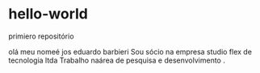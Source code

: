 # hello-world
primiero repositório

olá meu nomeé jos eduardo barbieri
Sou sócio na empresa studio flex de tecnologia ltda
Trabalho naárea de pesquisa  e desenvolvimento .
